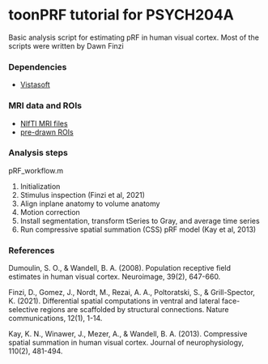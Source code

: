 # toonPRF tutorial for PSYCH204A

Basic analysis script for estimating pRF in human visual cortex. Most of the scripts were written by Dawn Finzi

### Dependencies

- [Vistasoft](https://github.com/vistalab/vistasoft)

### MRI data and ROIs

- [NIfTI MRI files](https://github.com/KimInsub/toonPRF/tree/main/data/subj02/raw)
- [pre-drawn ROIs](https://github.com/KimInsub/toonPRF/tree/main/data/subj02/3DAnatomy/ROIs)

### Analysis steps

pRF_workflow.m

1) Initialization
2) Stimulus inspection (Finzi et al, 2021)
3) Align inplane anatomy to volume anatomy
4) Motion correction
5) Install segmentation, transform tSeries to Gray, and average time series
6) Run compressive spatial summation (CSS) pRF model (Kay et al, 2013)

### References

Dumoulin, S. O., & Wandell, B. A. (2008). Population receptive field estimates in human visual cortex. Neuroimage, 39(2), 647-660.

Finzi, D., Gomez, J., Nordt, M., Rezai, A. A., Poltoratski, S., & Grill-Spector, K. (2021). Differential spatial computations in ventral and lateral face-selective regions are scaffolded by structural connections. Nature communications, 12(1), 1-14.

Kay, K. N., Winawer, J., Mezer, A., & Wandell, B. A. (2013). Compressive spatial summation in human visual cortex. Journal of neurophysiology, 110(2), 481-494.
